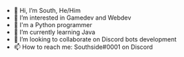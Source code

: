 - 👋 Hi, I’m South, He/Him
- 👀 I’m interested in Gamedev and Webdev
- 🐍 I'm a Python programmer
- 🌱 I’m currently learning Java
- 💞️ I’m looking to collaborate on Discord bots development
- 📫 How to reach me: Southside#0001 on Discord
